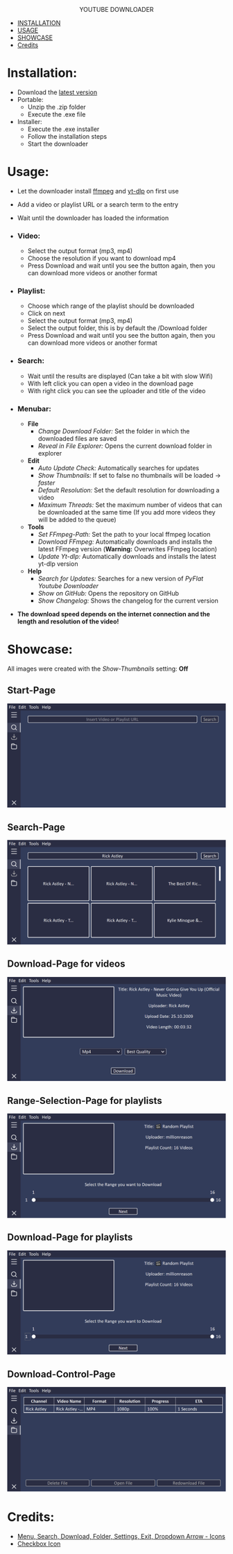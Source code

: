 <div align="center">
YOUTUBE DOWNLOADER
</div>

- [INSTALLATION](#installation)
- [USAGE](#usage)
- [SHOWCASE](#showcase)
- [Credits](#credits)

# Installation:

- Download the [latest version](https://github.com/PyFlat/YT-Downloader/releases/latest)
- Portable:
  - Unzip the .zip folder
  - Execute the .exe file
- Installer:
  - Execute the .exe installer
  - Follow the installation steps
  - Start the downloader

# Usage:

- Let the downloader install [ffmpeg](https://ffmpeg.org/) and [yt-dlp](https://github.com/yt-dlp/yt-dlp) on first use
- Add a video or playlist URL or a search term to the entry
- Wait until the downloader has loaded the information

- ### Video:
  - Select the output format (mp3, mp4)
  - Choose the resolution if you want to download mp4
  - Press Download and wait until you see the button again, then you can download more videos or another format
- ### Playlist:
  - Choose which range of the playlist should be downloaded
  - Click on next
  - Select the output format (mp3, mp4)
  - Select the output folder, this is by default the /Download folder
  - Press Download and wait until you see the button again, then you can download more videos or another format
- ### Search:
  - Wait until the results are displayed (Can take a bit with slow Wifi)
  - With left click you can open a video in the download page
  - With right click you can see the uploader and title of the video
- ### Menubar:

  - **File**
    - _Change Download Folder:_ Set the folder in which the downloaded files are saved
    - _Reveal in File Explorer:_ Opens the current download folder in explorer
  - **Edit**
    - _Auto Update Check:_ Automatically searches for updates
    - _Show Thumbnails:_ If set to false no thumbnails will be loaded -> _faster_
    - _Default Resolution:_ Set the default resolution for downloading a video
    - _Maximum Threads:_ Set the maximum number of videos that can be downloaded at the same time (If you add more videos they will be added to the queue)
  - **Tools**
    - _Set FFmpeg-Path:_ Set the path to your local ffmpeg location
    - _Download FFmpeg:_ Automatically downloads and installs the latest FFmpeg version (**Warning:** Overwrites FFmpeg location)
    - _Update Yt-dlp:_ Automatically downloads and installs the latest yt-dlp version
  - **Help**
    - _Search for Updates:_ Searches for a new version of _PyFlat Youtube Downloader_
    - _Show on GitHub:_ Opens the repository on GitHub
    - _Show Changelog:_ Shows the changelog for the current version

- **The download speed depends on the internet connection and the length and resolution of the video!**

# Showcase:

All images were created with the _Show-Thumbnails_ setting: **Off**

## Start-Page

[![](showcase/Startpage.png)](#usage)

## Search-Page

[![](showcase/Search.png)](#search)

## Download-Page for videos

[![](showcase/Download_Video.png)](#video)

## Range-Selection-Page for playlists

[![](showcase/Select_Playlist_Range.png)](#playlist)

## Download-Page for playlists

[![](showcase/Download_Playlist.png)](#playlist)

## Download-Control-Page

[![](showcase/Download_Overview.png)](#usage)

# Credits:

- <a href="https://github.com/Make-Lemonade/iconicicons">Menu, Search, Download, Folder, Settings, Exit, Dropdown Arrow - Icons</a>
- <a href="https://github.com/twbs/icons">Checkbox Icon</a>
